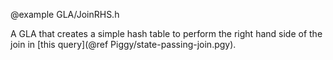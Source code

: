 @example GLA/JoinRHS.h

A GLA that creates a simple hash table to perform the right hand side of the
join in [this query](@ref Piggy/state-passing-join.pgy).
